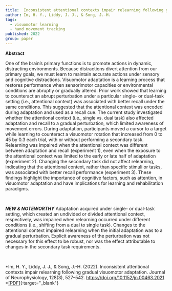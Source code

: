 ```yaml
---
title:  Inconsistent attentional contexts impair relearning following gradual visuomotor adaptation
author: Im, H. Y., Liddy, J. J., & Song, J.-H.
tags:
  - visuomotor learning
  - hand movement tracking
published: 2022
group: paper
---
```


**Abstract**

One of the brain’s primary functions is to promote actions in dynamic, distracting environments. Because distractions divert attention from our primary goals, we must learn to maintain accurate actions under sensory and cognitive distractions. Visuomotor adaptation is a learning process that restores performance when sensorimotor capacities or environmental conditions are abruptly or gradually altered. Prior work showed that learning to counteract an abrupt perturbation under a particular single- or dual-task setting (i.e., attentional context) was associated with better recall under the same conditions. This suggested that the attentional context was encoded during adaptation and used as a recall cue. The current study investigated whether the attentional context (i.e., single vs. dual task) also affected adaptation and recall to a gradual perturbation, which limited awareness of movement errors. During adaptation, participants moved a cursor to a target while learning to counteract a visuomotor rotation that increased from 0 to 45 by 0.3 each trial, with or without performing a secondary task. Relearning was impaired when the attentional context was different between adaptation and recall (experiment 1), even when the exposure to the attentional context was limited to the early or late half of adaptation (experiment 2). Changing the secondary task did not affect relearning, indicating that the attentional context, rather than specific stimuli or tasks, was associated with better recall performance (experiment 3). These findings highlight the importance of cognitive factors, such as attention, in visuomotor adaptation and have implications for learning and rehabilitation paradigms.

<br>

***NEW & NOTEWORTHY*** Adaptation acquired under single- or dual-task setting, which created an undivided or divided attentional
context, respectively, was impaired when relearning occurred under different conditions (i.e., shifting from a dual to single task).
Changes to the attentional context impaired relearning when the initial adaptation was to a gradual perturbation. Explicit awareness of the perturbation was not necessary for this effect to be robust, nor was the effect attributable to changes in the secondary task requirements.


<br>
 
*Im, H. Y., Liddy, J. J., & Song, J.-H. (2022). Inconsistent attentional contexts impair relearning following gradual visuomotor adaptation. Journal of Neurophysiology, 128(3), 527–542. https://doi.org/10.1152/jn.00463.2021 *[[PDF]](https://doi.org/10.1152/jn.00463.2021){:target="_blank"}



<!---
2022
https://journals.physiology.org/doi/abs/10.1152/jn.00463.2021
-->


